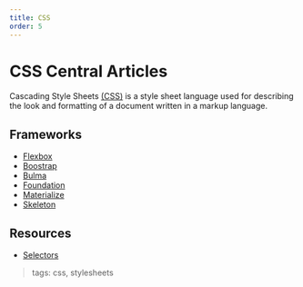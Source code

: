 ```yaml
---
title: CSS
order: 5
---
```

# CSS Central Articles

Cascading Style Sheets [(CSS)](https://developer.mozilla.org/en-US/docs/Web/CSS) is a style sheet language used for describing the look and formatting of a document written in a markup language.

## Frameworks

- [Flexbox](CSS-Flexbox)
- [Boostrap](CSS-Framework-Bootstrap)
- [Bulma](CSS-Framework-Bulma)
- [Foundation](CSS-Framework-Foundation)
- [Materialize](CSS-Framework-Materialize)
- [Skeleton](CSS-Framework-Skeleton)

## Resources

- [Selectors](CSS-Selectors)

> tags: css, stylesheets
